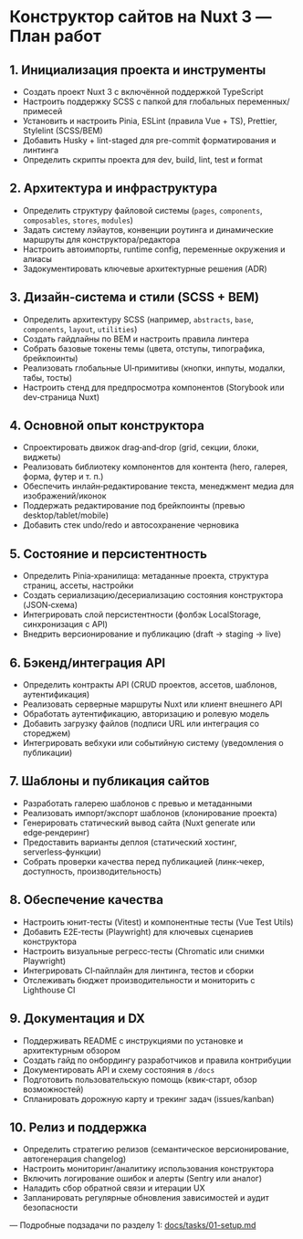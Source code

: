 ﻿# Конструктор сайтов на Nuxt 3 — План работ

## 1. Инициализация проекта и инструменты

- Создать проект Nuxt 3 с включённой поддержкой TypeScript
- Настроить поддержку SCSS с папкой для глобальных переменных/примесей
- Установить и настроить Pinia, ESLint (правила Vue + TS), Prettier, Stylelint (SCSS/BEM)
- Добавить Husky + lint-staged для pre-commit форматирования и линтинга
- Определить скрипты проекта для dev, build, lint, test и format

## 2. Архитектура и инфраструктура

- Определить структуру файловой системы (`pages`, `components`, `composables`, `stores`, `modules`)
- Задать систему лэйаутов, конвенции роутинга и динамические маршруты для конструктора/редактора
- Настроить автоимпорты, runtime config, переменные окружения и алиасы
- Задокументировать ключевые архитектурные решения (ADR)

## 3. Дизайн‑система и стили (SCSS + BEM)

- Определить архитектуру SCSS (например, `abstracts`, `base`, `components`, `layout`, `utilities`)
- Создать гайдлайны по BEM и настроить правила линтера
- Собрать базовые токены темы (цвета, отступы, типографика, брейкпоинты)
- Реализовать глобальные UI‑примитивы (кнопки, инпуты, модалки, табы, тосты)
- Настроить стенд для предпросмотра компонентов (Storybook или dev‑страница Nuxt)

## 4. Основной опыт конструктора

- Спроектировать движок drag‑and‑drop (grid, секции, блоки, виджеты)
- Реализовать библиотеку компонентов для контента (hero, галерея, форма, футер и т. п.)
- Обеспечить инлайн‑редактирование текста, менеджмент медиа для изображений/иконок
- Поддержать редактирование под брейкпоинты (превью desktop/tablet/mobile)
- Добавить стек undo/redo и автосохранение черновика

## 5. Состояние и персистентность

- Определить Pinia‑хранилища: метаданные проекта, структура страниц, ассеты, настройки
- Создать сериализацию/десериализацию состояния конструктора (JSON‑схема)
- Интегрировать слой персистентности (фолбэк LocalStorage, синхронизация с API)
- Внедрить версионирование и публикацию (draft → staging → live)

## 6. Бэкенд/интеграция API

- Определить контракты API (CRUD проектов, ассетов, шаблонов, аутентификация)
- Реализовать серверные маршруты Nuxt или клиент внешнего API
- Обработать аутентификацию, авторизацию и ролевую модель
- Добавить загрузку файлов (подписи URL или интеграция со стореджем)
- Интегрировать вебхуки или событийную систему (уведомления о публикации)

## 7. Шаблоны и публикация сайтов

- Разработать галерею шаблонов с превью и метаданными
- Реализовать импорт/экспорт шаблонов (клонирование проекта)
- Генерировать статический вывод сайта (Nuxt generate или edge‑рендеринг)
- Предоставить варианты деплоя (статический хостинг, serverless‑функции)
- Собрать проверки качества перед публикацией (линк‑чекер, доступность, производительность)

## 8. Обеспечение качества

- Настроить юнит‑тесты (Vitest) и компонентные тесты (Vue Test Utils)
- Добавить E2E‑тесты (Playwright) для ключевых сценариев конструктора
- Настроить визуальные регресс‑тесты (Chromatic или снимки Playwright)
- Интегрировать CI‑пайплайн для линтинга, тестов и сборки
- Отслеживать бюджет производительности и мониторить с Lighthouse CI

## 9. Документация и DX

- Поддерживать README с инструкциями по установке и архитектурным обзором
- Создать гайд по онбордингу разработчиков и правила контрибуции
- Документировать API и схему состояния в `/docs`
- Подготовить пользовательскую помощь (квик‑старт, обзор возможностей)
- Спланировать дорожную карту и трекинг задач (issues/kanban)

## 10. Релиз и поддержка

- Определить стратегию релизов (семантическое версионирование, автогенерация changelog)
- Настроить мониторинг/аналитику использования конструктора
- Включить логирование ошибок и алерты (Sentry или аналог)
- Наладить сбор обратной связи и итерации UX
- Запланировать регулярные обновления зависимостей и аудит безопасности

—
Подробные подзадачи по разделу 1: [docs/tasks/01-setup.md](./tasks/01-setup.md)
